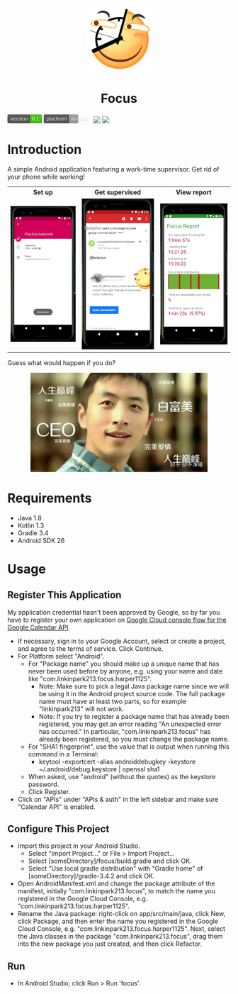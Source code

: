 <div align="center">
<img src="img/icon.png" width="150"/>
<h1>Focus</h1>
</div>

<svg xmlns="http://www.w3.org/2000/svg" xmlns:xlink="http://www.w3.org/1999/xlink" width="78" height="20"><linearGradient id="b" x2="0" y2="100%"><stop offset="0" stop-color="#bbb" stop-opacity=".1"/><stop offset="1" stop-opacity=".1"/></linearGradient><clipPath id="a"><rect width="78" height="20" rx="3" fill="#fff"/></clipPath><g clip-path="url(#a)"><path fill="#555" d="M0 0h51v20H0z"/><path fill="#4c1" d="M51 0h27v20H51z"/><path fill="url(#b)" d="M0 0h78v20H0z"/></g><g fill="#fff" text-anchor="middle" font-family="DejaVu Sans,Verdana,Geneva,sans-serif" font-size="110"> <text x="265" y="150" fill="#010101" fill-opacity=".3" transform="scale(.1)" textLength="410">version</text><text x="265" y="140" transform="scale(.1)" textLength="410">version</text><text x="635" y="150" fill="#010101" fill-opacity=".3" transform="scale(.1)" textLength="170">0.1</text><text x="635" y="140" transform="scale(.1)" textLength="170">0.1</text></g> </svg>
<svg xmlns="http://www.w3.org/2000/svg" xmlns:xlink="http://www.w3.org/1999/xlink" width="108" height="20"><linearGradient id="b" x2="0" y2="100%"><stop offset="0" stop-color="#bbb" stop-opacity=".1"/><stop offset="1" stop-opacity=".1"/></linearGradient><clipPath id="a"><rect width="108" height="20" rx="3" fill="#fff"/></clipPath><g clip-path="url(#a)"><path fill="#555" d="M0 0h57v20H0z"/><path fill="#9f9f9f" d="M57 0h51v20H57z"/><path fill="url(#b)" d="M0 0h108v20H0z"/></g><g fill="#fff" text-anchor="middle" font-family="DejaVu Sans,Verdana,Geneva,sans-serif" font-size="110"> <text x="295" y="150" fill="#010101" fill-opacity=".3" transform="scale(.1)" textLength="470">platform</text><text x="295" y="140" transform="scale(.1)" textLength="470">platform</text><text x="815" y="150" fill="#010101" fill-opacity=".3" transform="scale(.1)" textLength="410">android</text><text x="815" y="140" transform="scale(.1)" textLength="410">android</text></g> </svg>
![](https://img.shields.io/badge/language-kotlin-orange.svg)
![](https://img.shields.io/badge/license-MIT-000000.svg)

# Introduction

A simple Android application featuring a work-time supervisor.
Get rid of your phone while working!

<div align="center">
<table>
<tr>
<th>Set up</th>
<th>Get supervised</th>
<th>View report</th>
</tr>
<tr>
<td><img src="img/set.png" width="200"/></td>
<td><img src="img/offtrack.png" width="200"/></td>
<td><img src="img/report.png" width="200"/></td>
</tr>
</table>
</div>

Guess what would happen if you do?
<div align="center">
<img src="img/cover.jpg"/>
</div>

# Requirements

- Java 1.8
- Kotlin 1.3
- Gradle 3.4
- Android SDK 26

# Usage

## Register This Application

My application credential hasn't been approved by Google, so by far you have to register your own application on [Google Cloud console flow for the Google Calendar API](https://cloud.google.com/console/start/api?id=calendar).

- If necessary, sign in to your Google Account, select or create a project, and agree to the terms of service. Click Continue.
- For Platform select "Android".
  - For "Package name" you should make up a unique name that has never been used before by anyone, e.g. using your name and date like "com.linkinpark213.focus.harper1125".
    - Note: Make sure to pick a legal Java package name since we will be using it in the Android project source code. The full package name must have at least two parts, so for example "linkinpark213" will not work.
    - Note: If you try to register a package name that has already been registered, you may get an error reading "An unexpected error has occurred." In particular, "com.linkinpark213.focus" has already been registered, so you must change the package name.
  - For "SHA1 fingerprint", use the value that is output when running this command in a Terminal:
    - keytool -exportcert -alias androiddebugkey -keystore ~/.android/debug.keystore | openssl sha1
  - When asked, use "android" (without the quotes) as the keystore password.
  - Click Register.
- Click on "APIs" under "APIs & auth" in the left sidebar and make sure "Calendar API" is enabled.

## Configure This Project

- Import this project in your Android Studio.
  - Select "Import Project..." or File > Import Project...
  - Select \[someDirectory\]/focus/build.gradle and click OK.
  - Select "Use local gradle distribution" with "Gradle home" of \[someDirectory\]/gradle-3.4.2 and click OK.
- Open AndroidManifest.xml and change the package attribute of the manifest, initially "com.linkinpark213.focus", to match the name you registered in the Google Cloud Console, e.g. "com.linkinpark213.focus.harper1125".
- Rename the Java package: right-click on app/src/main/java, click New, click Package, and then enter the name you registered in the Google Cloud Console, e.g. "com.linkinpark213.focus.harper1125". Next, select the Java classes in the package "com.linkinpark213.focus", drag them into the new package you just created, and then click Refactor.

## Run

- In Android Studio, click Run > Run 'focus'.

